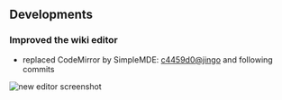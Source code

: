 <!-- LANG:EN, title="October 2017"-->
 
 ## Developments
 ### Improved the wiki editor
 - replaced CodeMirror by SimpleMDE: [c4459d0@jingo](https://github.com/inventaire/jingo/commit/c4459d0) and following commits
 
 
 ![new editor screenshot](https://pbs.twimg.com/media/DLcfbHcXcAEzYF_.jpg:large)